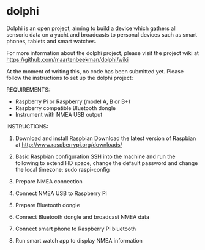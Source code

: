 dolphi
======

Dolphi is an open project, aiming to build a device which gathers all sensoric data on a yacht and broadcasts to personal devices such as smart phones, tablets and smart watches.

For more information about the dolphi project, please visit the project wiki at https://github.com/maartenbeekman/dolphi/wiki

At the moment of writing this, no code has been submitted yet. Please follow the instructions to set up the dolphi project:

REQUIREMENTS:
- Raspberry Pi or Raspberry (model A, B or B+)
- Raspberry compatible Bluetooth dongle
- Instrument with NMEA USB output

INSTRUCTIONS:
1. Download and install Raspbian
Download the latest version of Raspbian at http://www.raspberrypi.org/downloads/

2. Basic Raspbian configuration
SSH into the machine and run the following to extend HD space, change the default password and change the local timezone:
sudo raspi-config

3. Prepare NMEA connection

4. Connect NMEA USB to Raspberry Pi

5. Prepare Bluetooth dongle

6. Connect Bluetooth dongle and broadcast NMEA data

7. Connect smart phone to Raspberry Pi bluetooth

8. Run smart watch app to display NMEA information
